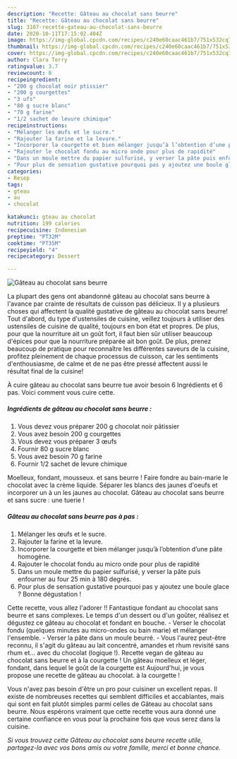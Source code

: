 ```yaml
---
description: "Recette: Gâteau au chocolat sans beurre"
title: "Recette: Gâteau au chocolat sans beurre"
slug: 3107-recette-gateau-au-chocolat-sans-beurre
date: 2020-10-11T17:15:02.404Z
image: https://img-global.cpcdn.com/recipes/c240e60caac461b7/751x532cq70/gateau-au-chocolat-sans-beurre-photo-principale-de-la-recette.jpg
thumbnail: https://img-global.cpcdn.com/recipes/c240e60caac461b7/751x532cq70/gateau-au-chocolat-sans-beurre-photo-principale-de-la-recette.jpg
cover: https://img-global.cpcdn.com/recipes/c240e60caac461b7/751x532cq70/gateau-au-chocolat-sans-beurre-photo-principale-de-la-recette.jpg
author: Clara Terry
ratingvalue: 3.7
reviewcount: 8
recipeingredient:
- "200 g chocolat noir ptissier"
- "200 g courgettes"
- "3 ufs"
- "80 g sucre blanc"
- "70 g farine"
- "1/2 sachet de levure chimique"
recipeinstructions:
- "Mélanger les œufs et le sucre."
- "Rajouter la farine et la levure."
- "Incorporer la courgette et bien mélanger jusqu’à l’obtention d’une pâte homogène."
- "Rajouter le chocolat fondu au micro onde pour plus de rapidité"
- "Dans un moule mettre du papier sulfurisé, y verser la pâte puis enfourner au four 25 min à 180 degrés."
- "Pour plus de sensation gustative pourquoi pas y ajoutez une boule glace ? Bonne dégustation !"
categories:
- Resep
tags:
- gteau
- au
- chocolat

katakunci: gteau au chocolat 
nutrition: 199 calories
recipecuisine: Indonesian
preptime: "PT32M"
cooktime: "PT35M"
recipeyield: "4"
recipecategory: Dessert

---
```



![Gâteau au chocolat sans beurre](https://img-global.cpcdn.com/recipes/c240e60caac461b7/751x532cq70/gateau-au-chocolat-sans-beurre-photo-principale-de-la-recette.jpg)

La plupart des gens ont abandonné gâteau au chocolat sans beurre à l'avance par crainte de résultats de cuisson pas délicieux. Il y a plusieurs choses qui affectent la qualité gustative de gâteau au chocolat sans beurre! Tout d'abord, du type d'ustensiles de cuisine, veillez toujours à utiliser des ustensiles de cuisine de qualité, toujours en bon état et propres. De plus, pour que la nourriture ait un goût fort, il faut bien sûr utiliser beaucoup d'épices pour que la nourriture préparée ait bon goût. De plus, prenez beaucoup de pratique pour reconnaître les différentes saveurs de la cuisine, profitez pleinement de chaque processus de cuisson, car les sentiments d'enthousiasme, de calme et de ne pas être pressé affectent aussi le résultat final de la cuisine!

<!--inarticleads1-->

À cuire gâteau au chocolat sans beurre tue avoir besoin 6 Ingrédients et 6 pas. Voici comment vous cuire cette.

##### Ingrédients de gâteau au chocolat sans beurre :

1. Vous devez vous préparer 200 g chocolat noir pâtissier
1. Vous avez besoin 200 g courgettes
1. Vous devez vous préparer 3 œufs
1. Fournir 80 g sucre blanc
1. Vous avez besoin 70 g farine
1. Fournir 1/2 sachet de levure chimique


Moelleux, fondant, mousseux. et sans beurre ! Faire fondre au bain-marie le chocolat avec la crème liquide. Séparer les blancs des jaunes d&#39;oeufs et incorporer un à un les jaunes au chocolat. Gâteau au chocolat sans beurre et sans sucre : une tuerie ! 

<!--inarticleads2-->

##### Gâteau au chocolat sans beurre pas à pas :

1. Mélanger les œufs et le sucre.
1. Rajouter la farine et la levure.
1. Incorporer la courgette et bien mélanger jusqu’à l’obtention d’une pâte homogène.
1. Rajouter le chocolat fondu au micro onde pour plus de rapidité
1. Dans un moule mettre du papier sulfurisé, y verser la pâte puis enfourner au four 25 min à 180 degrés.
1. Pour plus de sensation gustative pourquoi pas y ajoutez une boule glace ? Bonne dégustation !


Cette recette, vous allez l&#39;adorer !! Fantastique fondant au chocolat sans beurre et sans complexes. Le temps d&#39;un dessert ou d&#39;un goûter, réalisez et dégustez ce gâteau au chocolat et fondant en bouche. - Verser le chocolat fondu (quelques minutes au micro-ondes ou bain marie) et mélanger l&#39;ensemble. - Verser la pâte dans un moule beurré. - Vous l&#39;aurez peut-être reconnu, il s&#39;agit du gâteau au lait concentré, amandes et rhum revisité sans rhum et… avec du chocolat (logique !). Recette vegan de gâteau au chocolat sans beurre et à la courgette ! Un gâteau moelleux et léger, fondant, dans lequel le goût de la courgette est Aujourd&#39;hui, je vous propose une recette de gâteau au chocolat. à la courgette ! 

<!--inarticleads1-->

<p>
Vous n'avez pas besoin d'être un pro pour cuisiner un excellent repas. Il existe de nombreuses recettes qui semblent difficiles et accablantes, mais qui sont en fait plutôt simples parmi celles de Gâteau au chocolat sans beurre. Nous espérons vraiment que cette recette vous aura donné une certaine confiance en vous pour la prochaine fois que vous serez dans la cuisine.
</p>

<p>
<i>Si vous trouvez cette Gâteau au chocolat sans beurre recette utile, partagez-la avec vos bons amis ou votre famille, merci et bonne chance.</i>
</p>
